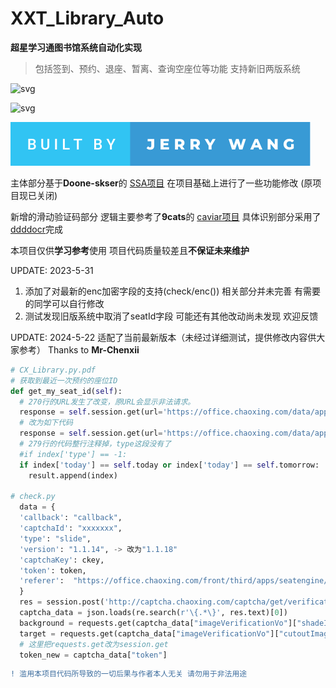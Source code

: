 # XXT_Library_Auto 
**超星学习通图书馆系统自动化实现**
> 包括签到、预约、退座、暂离、查询空座位等功能 支持新旧两版系统

![svg](https://forthebadge.com/images/badges/made-with-python.svg)

![svg](https://forthebadge.com/images/badges/made-with-javascript.svg)

[![svg](https://github.com/WangJerry1229/WangJerry1229/raw/main/badge.svg)](https://wangjiayi.cool)

主体部分基于**Doone-skser**的 <a href="https://github.com/Doone-skser/SSA">SSA项目</a>
在项目基础上进行了一些功能修改 (原项目现已关闭)

新增的滑动验证码部分 逻辑主要参考了**9cats**的 <a href="https://github.com/9cats/caviar">caviar项目</a> 具体识别部分采用了 <a href="https://github.com/sml2h3/ddddocr">ddddocr</a>完成

本项目仅供**学习参考**使用 项目代码质量较差且**不保证未来维护**

UPDATE: 2023-5-31 
1. 添加了对最新的enc加密字段的支持(check/enc()) 相关部分并未完善 有需要的同学可以自行修改
2. 测试发现旧版系统中取消了seatId字段 可能还有其他改动尚未发现 欢迎反馈

UPDATE: 2024-5-22
适配了当前最新版本（未经过详细测试，提供修改内容供大家参考） Thanks to **Mr-Chenxii**
```python
# CX_Library.py.pdf
# 获取到最近一次预约的座位ID
def get_my_seat_id(self):
  # 270行的URL发生了改变，原URL会显示非法请求。
  response = self.session.get(url='https://office.chaoxing.com/data/apps/seatengine/reservelist?seatId=602').json()['data']['reserveList']
  # 改为如下代码
  response = self.session.get(url='https://office.chaoxing.com/data/apps/seatengine/index?r=84.74181536220152&seatId=602&seatIdEnc=9e3e9d2f2ef09ac1').json()['data']['curReserves']
  # 279行的代码整行注释掉，type这段没有了
  #if index['type'] == -1:
  if index['today'] == self.today or index['today'] == self.tomorrow:
    result.append(index)

# check.py
  data = {
  'callback': "callback",
  'captchaId': "xxxxxxx",
  'type': "slide",
  'version': "1.1.14", -> 改为"1.1.18"
  'captchaKey': ckey,
  'token': token,
  'referer':  "https://office.chaoxing.com/front/third/apps/seatengine/select",
  }
  res = session.post('http://captcha.chaoxing.com/captcha/get/verification/image', data = data)
  captcha_data = json.loads(re.search(r'\{.*\}', res.text)[0])
  background = requests.get(captcha_data["imageVerificationVo"]["shadeImage"]).content
  target = requests.get(captcha_data["imageVerificationVo"]["cutoutImage"]).content
  # 这里把requests.get改为session.get
  token_new = captcha_data["token"]
```

```diff
! 滥用本项目代码所导致的一切后果与作者本人无关 请勿用于非法用途
```
